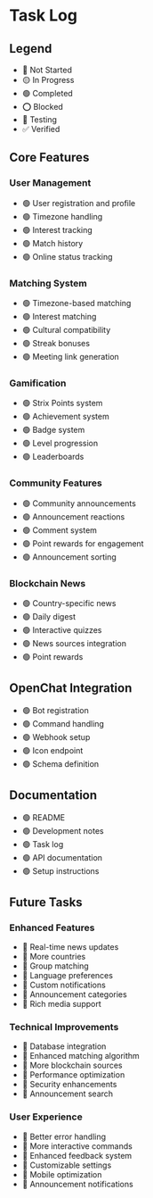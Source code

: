 # Task Log

## Legend
- 🔴 Not Started
- 🟡 In Progress
- 🟢 Completed
- ⭕️ Blocked
- 🔵 Testing
- ✅ Verified

## Core Features

### User Management
- 🟢 User registration and profile
- 🟢 Timezone handling
- 🟢 Interest tracking
- 🟢 Match history
- 🟢 Online status tracking

### Matching System
- 🟢 Timezone-based matching
- 🟢 Interest matching
- 🟢 Cultural compatibility
- 🟢 Streak bonuses
- 🟢 Meeting link generation

### Gamification
- 🟢 Strix Points system
- 🟢 Achievement system
- 🟢 Badge system
- 🟢 Level progression
- 🟢 Leaderboards

### Community Features
- 🟢 Community announcements
- 🟢 Announcement reactions
- 🟢 Comment system
- 🟢 Point rewards for engagement
- 🟢 Announcement sorting

### Blockchain News
- 🟢 Country-specific news
- 🟢 Daily digest
- 🟢 Interactive quizzes
- 🟢 News sources integration
- 🟢 Point rewards

## OpenChat Integration
- 🟢 Bot registration
- 🟢 Command handling
- 🟢 Webhook setup
- 🟢 Icon endpoint
- 🟢 Schema definition

## Documentation
- 🟢 README
- 🟢 Development notes
- 🟢 Task log
- 🟢 API documentation
- 🟢 Setup instructions

## Future Tasks

### Enhanced Features
- 🔴 Real-time news updates
- 🔴 More countries
- 🔴 Group matching
- 🔴 Language preferences
- 🔴 Custom notifications
- 🔴 Announcement categories
- 🔴 Rich media support

### Technical Improvements
- 🔴 Database integration
- 🔴 Enhanced matching algorithm
- 🔴 More blockchain sources
- 🔴 Performance optimization
- 🔴 Security enhancements
- 🔴 Announcement search

### User Experience
- 🔴 Better error handling
- 🔴 More interactive commands
- 🔴 Enhanced feedback system
- 🔴 Customizable settings
- 🔴 Mobile optimization
- 🔴 Announcement notifications 